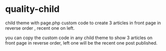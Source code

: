# quality-child
child theme with page.php custom code to create 3 articles in front page in reverse order , recent one on left.

you can copy the custom code in any child theme to show 3 articles on front page in reverse order, left one will be the recent one post published.
